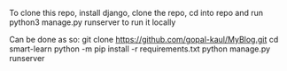 To clone this repo, install django, clone the repo, cd into repo and run python3 manage.py runserver
to run it locally

Can be done as so:
git clone https://github.com/gopal-kaul/MyBlog.git
cd smart-learn
python -m pip install -r requirements.txt
python manage.py runserver
